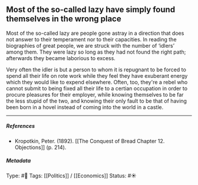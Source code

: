## Most of the so-called lazy have simply found themselves in the wrong place  # 

Most of the so-called lazy are people gone astray in a direction that does not answer to their temperament nor to their capacities. In reading the biographies of great people, we are struck with the number of ‘idlers’ among them. They were lazy so long as they had not found the right path; afterwards they became laborious to excess. 

Very often the idler is but a person to whom it is repugnant to be forced to spend all their life on rote work while they feel they have exuberant energy which they would like to expend elsewhere. Often, too, they're a rebel who cannot submit to being fixed all their life to a certian occupation in order to procure pleasures for their employer, while knowing themselves to be far the less stupid of the two, and knowing their only fault to be that of having been born in a hovel instead of coming into the world in a castle.

___

##### References

- Kropotkin, Peter. (1892). [[The Conquest of Bread Chapter 12. Objections]] (p. 214).

##### Metadata

Type: #🔴 
Tags: [[Politics]] / [[Economics]] 
Status: #☀️ 